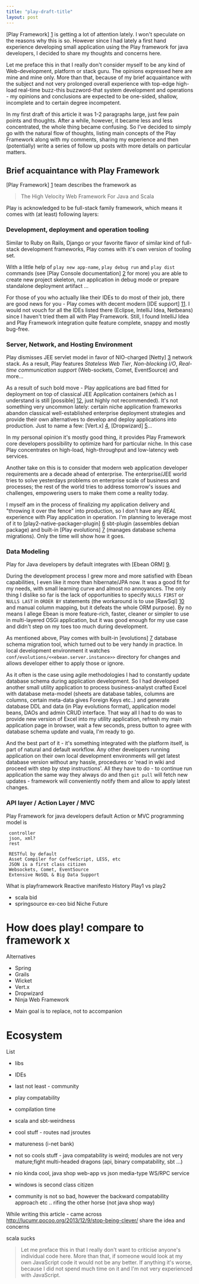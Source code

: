 ```yaml
---
title: "play-draft-title"
layout: post
---
```


[Play Framework] [1] is getting a lot of attention lately. I won't speculate on the reasons  why this is so. However
since I had lately a first hand experience developing small application using the Play framework for java developers,
I decided to share my thoughts and concerns here.

Let me preface this in that I really don't consider myself to be any kind of Web-development,
platform or stack guru. The opinions expressed here are mine and mine only. More than that,
because of my brief  acquaintance with the subject and not very prolonged overall experience with top-edge high-load
real-time buzz-this buzzword-that system development  and operations - my opinions and conclusions are expected to be
one-sided, shallow, incomplete and to certain degree incompetent.

In my first draft of this article it was 1-2 paragraphs large, just few pain points and thoughts.  After a while,
however, it became less and less concentrated, the whole thing became confusing. So I’ve decided to simply go with
the natural flow of thoughts, listing main concepts of the Play Framework along with my comments,
sharing my experience and then (potentially) write a series of follow up posts with more details on particular
matters.

## Brief acquaintance with Play Framework ##

[Play Framework] [1] team describes the framework as
> The High Velocity Web Framework For Java and Scala

Play is acknowledged to be full-stack family framework, which means it comes with (at least) following layers:

### Development, deployment and operation tooling ###

  Similar to Ruby on Rails, Django or your favorite flavor of similar kind of full-stack development frameworks, Play
  comes with it's own version of tooling set.

  With a little help of `play new app-name`, `play debug run` and `play dist` commands
  (see [Play Console documentation] [2] for more) you are able to create new project skeleton,
  run application in debug mode or prepare standalone deployment artifact ...

  For those of you who actually like their IDEs to do most of their job, there are good news for you - Play comes
  with decent modern [IDE support] [11]. I would not vouch for all the IDEs listed there (Eclipse, IntelliJ Idea,
  Netbeans) since I haven't tried them all with Play Framework. Still, I found IntelliJ Idea and Play Framework
  integration quite feature complete, snappy and mostly bug-free.

### Server, Network, and Hosting Environment ###

   Play dismisses JEE servlet model in favor of NIO-charged [Netty] [3] network stack. As a result,
   Play features _Stateless Web Tier_, _Non-blocking I/O_, _Real-time communication support_ (Web-sockets, Comet,
   EventSource)  and more...

   As a result of such bold move - Play applications are bad fitted for deployment on top of classical JEE Application
   containers (which as I understand is still [possible] [12], just highly not recommended). It's not something very
   uncommon lately: certain niche application frameworks abandon classical well-established enterprise deployment
   strategies and provide their own alternatives to develop and deploy applications into production. Just to name a
   few: [Vert.x] [4], [Dropwizard] [5]...

  In my personal opinion it's mostly good thing, it provides Play Framework core developers possibility to optimize
  hard for particular niche. In this case Play concentrates on high-load, high-throughput and low-latency web services.

  Another take on this is to consider that modern web application developer requirements are a decade ahead of
  enterprise. The enterprise/JEE world tries to solve yesterdays problems on enterprise scale of business and
  processes; the rest of the world tries to address tomorrow's issues and challenges,
  empowering users to make them come a reality today.

  I myself am in the process of finalizing my application delivery and "throwing it over the fence" into
  production, so I don't have any _REAL_ experience with Play application in operation. I'm planning to leverage most
   of it to [play2-native-packager-plugin] [6] sbt-plugin (assembles debian package) and built-in [Play evolutions] [7]
  (manages database schema migrations). Only the time will show how it goes.

### Data Modeling ###

  Play for Java developers by default integrates with [Ebean ORM] [9].

  During the development process I grew more and more satisfied with Ebean capabilities,
  I even like it more than hibernate/JPA now. It was a good fit for my needs,
  with small learning curve and almost no annoyances. The only thing I dislike so far is the lack of opportunities to
  specify `NULLS FIRST` or `NULLS LAST` in `ORDER BY` statements (the workaround is to use [RawSql] [10] and manual
  column mapping, but it defeats the whole ORM purpose). By no means I allege Ebean is more feature-rich, faster,
  cleaner or simpler to use in multi-layered OSGi application, but it was good enough for my use case and
  didn't step on my toes too much during development.

  As mentioned above, Play comes with built-in [evolutions] [7] database schema migration tool,
  which turned out to be very handy in practice. In local development environment it watches
  `conf/evolutions/<<ebean.server.instance>>` directory for changes and allows developer either to apply those or
  ignore.

  As it often is the case using agile methodologies I had to constantly update database schema during application
  development. So I had developed another small utility application to process business-analyst crafted Excel with
  database meta-model (sheets are database tables, columns are columns, certain meta-data gives Foreign Keys etc..)
  and generate database DDL and data (in Play evolutions format), application model beans,
  DAOs and admin CRUD interface. That way all I had to do was to provide new version of Excel into my utility
  application, refresh my main application page in browser, wait a few seconds, press button to agree with database
  schema update and vuala, I'm ready to go.

  And the best part of it - it's something integrated with the platform itself,
  is part of natural and default workflow. Any other developers running application on their own local development
  environments will get latest database version without any hassle, procedures or 'read in wiki and proceed with step
  by step instructions'. All they have to do - to continue run application the same way they always do and then
  `git pull` will fetch new updates - framework will conveniently notify them and allow to apply latest changes.

### API layer / Action Layer / MVC ###

  Play Framework for java developers default Action or MVC programming model is

 ```
  controller
  json, xml?
  rest

  RESTful by default
  Asset Compiler for CoffeeScript, LESS, etc
  JSON is a first class citizen
  Websockets, Comet, EventSource
  Extensive NoSQL & Big Data Support
 ```


What is playframework
Reactive manifesto
History
Play1 vs play2
* scala bid
* springsource ex-ceo bid
Niche
Future

How does play! compare to framework x
=====================================

Alternatives
* Spring
* Grails
* Wicket
* Vert.x
* Dropwizard
* Ninja Web Framework


+ Main goal is to replace, not to accompanion

Ecosystem
========

List
* libs
* IDEs
* last not least - community

* play compatability
* compilation time
* scala and sbt-weirdness
* cool stuff - routes nad jsroutes
* matureness (i-net bank)
* not so cools stuff - java compatability is weird; modules are not very mature;fight multi-headed dragons (api, binary compatability, sbt ...)
* nio kinda cool, java shop web-app vs json media-type WS/RPC service
* windows is second class citizen
* community is not so bad, however the backward compatability approach etc .. rifing the other horse (not java shop way)


While writing this article - came across http://lucumr.pocoo.org/2013/12/9/stop-being-clever/
share the idea and concerns

scala sucks

> Let me preface this in that I really don't want to criticise anyone's individual code here.
> More than that, if someone would look at my own JavaScript code it would not be any better.
> If anything it's worse, because I did not spend much time on it and I'm not very experienced with JavaScript.

<!-- Link definition -->
[1]: http://www.playframework.com/ "Play Framework site"
[2]: http://www.playframework.com/documentation/2.0.2/PlayConsole "Play Console documentation"
[3]: http://netty.io/ "Netty home page"
[4]: http://vertx.io/ "Vert.x home page"
[5]: http://dropwizard.codahale.com/ "Dropwizard site"
[6]: https://github.com/kryptt/play2-native-packager-plugin "sbt play2-native-packager github home"
[7]: http://www.playframework.com/documentation/2.2.x/Evolutions "Play evolutions documentation"
[8]: http://www.playframework.com/documentation/2.0/ScalaAnorm "Scala Anorm and Play integration documentation"
[9]: http://www.playframework.com/documentation/2.2.x/JavaEbean "EBean and Play for java developers documentation"
[10]: http://www.avaje.org/ebean/introquery_rawsql.html "EBean RawSql example"
[11]: http://www.playframework.com/documentation/2.0.1/IDE "Play documentation on Setting up your preferred IDE"
[12]: https://github.com/dlecan/play2-war-plugin "Play2 War Plugin Github page"